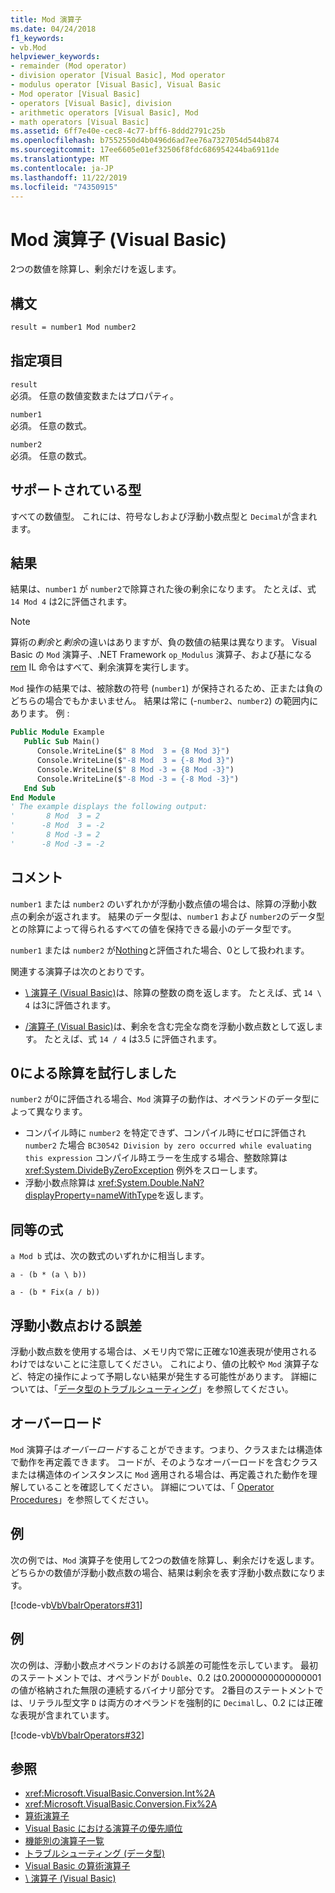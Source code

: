 ```yaml
---
title: Mod 演算子
ms.date: 04/24/2018
f1_keywords:
- vb.Mod
helpviewer_keywords:
- remainder (Mod operator)
- division operator [Visual Basic], Mod operator
- modulus operator [Visual Basic], Visual Basic
- Mod operator [Visual Basic]
- operators [Visual Basic], division
- arithmetic operators [Visual Basic], Mod
- math operators [Visual Basic]
ms.assetid: 6ff7e40e-cec8-4c77-bff6-8ddd2791c25b
ms.openlocfilehash: b7552550d4b0496d6ad7ee76a7327054d544b874
ms.sourcegitcommit: 17ee6605e01ef32506f8fdc686954244ba6911de
ms.translationtype: MT
ms.contentlocale: ja-JP
ms.lasthandoff: 11/22/2019
ms.locfileid: "74350915"
---
```

# <a name="mod-operator-visual-basic"></a>Mod 演算子 (Visual Basic)

2つの数値を除算し、剰余だけを返します。

## <a name="syntax"></a>構文

```vb
result = number1 Mod number2
```

## <a name="parts"></a>指定項目

`result` \
必須。 任意の数値変数またはプロパティ。

`number1` \
必須。 任意の数式。

`number2` \
必須。 任意の数式。

## <a name="supported-types"></a>サポートされている型

すべての数値型。 これには、符号なしおよび浮動小数点型と `Decimal`が含まれます。

## <a name="result"></a>結果

結果は、`number1` が `number2`で除算された後の剰余になります。 たとえば、式 `14 Mod 4` は2に評価されます。

> [!NOTE]
> 算術の*剰余*と*剰余*の違いはありますが、負の数値の結果は異なります。 Visual Basic の `Mod` 演算子、.NET Framework `op_Modulus` 演算子、および基になる[rem](<xref:System.Reflection.Emit.OpCodes.Rem>) IL 命令はすべて、剰余演算を実行します。

`Mod` 操作の結果では、被除数の符号 (`number1`) が保持されるため、正または負のどちらの場合でもかまいません。 結果は常に (-`number2`、`number2`) の範囲内にあります。 例 :

```vb
Public Module Example
   Public Sub Main()
      Console.WriteLine($" 8 Mod  3 = {8 Mod 3}")
      Console.WriteLine($"-8 Mod  3 = {-8 Mod 3}")
      Console.WriteLine($" 8 Mod -3 = {8 Mod -3}")
      Console.WriteLine($"-8 Mod -3 = {-8 Mod -3}")
   End Sub
End Module
' The example displays the following output:
'       8 Mod  3 = 2
'      -8 Mod  3 = -2
'       8 Mod -3 = 2
'      -8 Mod -3 = -2
```

## <a name="remarks"></a>コメント

`number1` または `number2` のいずれかが浮動小数点値の場合は、除算の浮動小数点の剰余が返されます。 結果のデータ型は、`number1` および `number2`のデータ型との除算によって得られるすべての値を保持できる最小のデータ型です。

`number1` または `number2` が[Nothing](../../../visual-basic/language-reference/nothing.md)と評価された場合、0として扱われます。

関連する演算子は次のとおりです。

- [\ 演算子 (Visual Basic)](../../../visual-basic/language-reference/operators/integer-division-operator.md)は、除算の整数の商を返します。 たとえば、式 `14 \ 4` は3に評価されます。

- [/演算子 (Visual Basic)](../../../visual-basic/language-reference/operators/floating-point-division-operator.md)は、剰余を含む完全な商を浮動小数点数として返します。 たとえば、式 `14 / 4` は3.5 に評価されます。

## <a name="attempted-division-by-zero"></a>0による除算を試行しました

`number2` が0に評価される場合、`Mod` 演算子の動作は、オペランドのデータ型によって異なります。

- コンパイル時に `number2` を特定できず、コンパイル時にゼロに評価され `number2` た場合 `BC30542 Division by zero occurred while evaluating this expression` コンパイル時エラーを生成する場合、整数除算は <xref:System.DivideByZeroException> 例外をスローします。
- 浮動小数点除算は <xref:System.Double.NaN?displayProperty=nameWithType>を返します。

## <a name="equivalent-formula"></a>同等の式

`a Mod b` 式は、次の数式のいずれかに相当します。

`a - (b * (a \ b))`

`a - (b * Fix(a / b))`

## <a name="floating-point-imprecision"></a>浮動小数点おける誤差

浮動小数点数を使用する場合は、メモリ内で常に正確な10進表現が使用されるわけではないことに注意してください。 これにより、値の比較や `Mod` 演算子など、特定の操作によって予期しない結果が発生する可能性があります。 詳細については、「[データ型のトラブルシューティング](../../../visual-basic/programming-guide/language-features/data-types/troubleshooting-data-types.md)」を参照してください。

## <a name="overloading"></a>オーバーロード

`Mod` 演算子は*オーバーロード*することができます。つまり、クラスまたは構造体で動作を再定義できます。 コードが、そのようなオーバーロードを含むクラスまたは構造体のインスタンスに `Mod` 適用される場合は、再定義された動作を理解していることを確認してください。 詳細については、「 [Operator Procedures](../../../visual-basic/programming-guide/language-features/procedures/operator-procedures.md)」を参照してください。

## <a name="example"></a>例

次の例では、`Mod` 演算子を使用して2つの数値を除算し、剰余だけを返します。 どちらかの数値が浮動小数点数の場合、結果は剰余を表す浮動小数点数になります。

[!code-vb[VbVbalrOperators#31](~/samples/snippets/visualbasic/VS_Snippets_VBCSharp/VbVbalrOperators/VB/Class1.vb#31)]

## <a name="example"></a>例

次の例は、浮動小数点オペランドのおける誤差の可能性を示しています。 最初のステートメントでは、オペランドが `Double`、0.2 は0.20000000000000001 の値が格納された無限の連続するバイナリ部分です。 2番目のステートメントでは、リテラル型文字 `D` は両方のオペランドを強制的に `Decimal`し、0.2 には正確な表現が含まれています。

[!code-vb[VbVbalrOperators#32](~/samples/snippets/visualbasic/VS_Snippets_VBCSharp/VbVbalrOperators/VB/Class1.vb#32)]

## <a name="see-also"></a>参照

- <xref:Microsoft.VisualBasic.Conversion.Int%2A>
- <xref:Microsoft.VisualBasic.Conversion.Fix%2A>
- [算術演算子](../../../visual-basic/language-reference/operators/arithmetic-operators.md)
- [Visual Basic における演算子の優先順位](../../../visual-basic/language-reference/operators/operator-precedence.md)
- [機能別の演算子一覧](../../../visual-basic/language-reference/operators/operators-listed-by-functionality.md)
- [トラブルシューティング (データ型)](../../../visual-basic/programming-guide/language-features/data-types/troubleshooting-data-types.md)
- [Visual Basic の算術演算子](../../../visual-basic/programming-guide/language-features/operators-and-expressions/arithmetic-operators.md)
- [\ 演算子 (Visual Basic)](../../../visual-basic/language-reference/operators/integer-division-operator.md)

